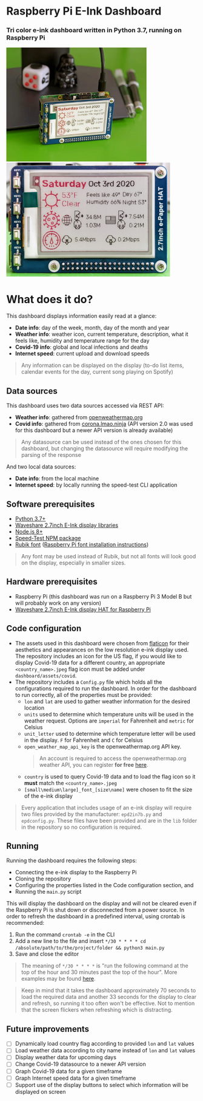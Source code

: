 # Raspberry Pi E-Ink Dashboard
### Tri color e-ink dashboard written in Python 3.7, running on Raspberry Pi
<img src="dashboard/desk.jpeg" alt="desk" height="300"/> <img src="dashboard/dashboard.jpeg" alt="dashboard" height="300"/>

# What does it do?
This dashboard displays information easily read at a glance:
 - **Date info**: day of the week, month, day of the month and year
 - **Weather info**: weather icon, current temperature, description, what it feels like, humidity and temperature range for the day
 - **Covid-19 info**: global and local infections and deaths
 - **Internet speed**: current upload and download speeds
> Any information can be displayed on the display (to-do list items, calendar events for the day, current song playing on Spotify)

## Data sources
This dashboard uses two data sources accessed via REST API:
- **Weather info**: gathered from [openweathermap.org](https://openweathermap.org/api)
- **Covid info**:  gathered from [corona.lmao.ninja](https://corona.lmao.ninja/v2/) (API version 2.0 was used for this dashboard but a newer API version is already available)
> Any datasource can be used instead of the ones chosen for this dashboard, but changing the datasource will require modifying the parsing of the response

And two local data sources:
- **Date info**: from the local machine
- **Internet speed**: by locally running the speed-test CLI application

## Software prerequisites
- [Python 3.7+](https://www.python.org/downloads/)
- [Waveshare 2.7inch E-Ink display libraries](https://www.waveshare.com/wiki/2.7inch_e-Paper_HAT_(B))
- [Node.js 8+](https://nodejs.org/)
- [Speed-Test NPM package](https://github.com/sindresorhus/speed-test)
- [Rubik font](https://fonts.google.com/specimen/Rubik) ([Raspberry Pi font installation instructions](https://raspberrytips.com/install-fonts-raspberry-pi/))
> Any font may be used instead of Rubik, but not all fonts will look good on the display, especially in smaller sizes.

## Hardware prerequisites
- Raspberry Pi (this dashboard was run on a Raspberry Pi 3 Model B but will probably work on any version)
- [Waveshare 2.7inch E-Ink display HAT for Raspberry Pi](https://www.waveshare.com/2.7inch-e-paper-hat-b.htm)

## Code configuration
- The assets used in this dashboard were chosen from [flaticon](https://www.flaticon.com/) for their aesthetics and appearances on the low resolution e-ink display used. The repository includes an icon for the US flag, if you would like to display Covid-19 data for a different country, an appropriate `<country_name>.jpeg` flag icon must be added under `dashboard/assets/covid`.
- The repository includes a `Config.py` file which holds all the configurations required to run the dashboard. In order for the dashboard to run correctly, all of the properties must be provided:
	- `lon` and `lat` are used to gather weather information for the desired location
	- `units` used to determine which temperature units will be used in the weather request. Options are `imperial` for Fahrenheit and `metric` for Celsius
	- `unit_letter` used to determine which temperature letter will be used in the display. `F` for Fahrenheit and `C` for Celsius
	- `open_weather_map_api_key` is the openweathermap.org API key.
		> An account is required to access the openweathermap.org weather API, you can register **for free** [here](https://home.openweathermap.org/users/sign_up).
	- `country` is used to query Covid-19 data and to load the flag icon so it **must** match the `<country_name>.jpeg`
	- `[small\medium\large]_font_[size\name]` were chosen to fit the size of the e-ink display

> Every application that includes usage of an e-ink display will require two files provided by the manufacturer: `epd2in7b.py` and `epdconfig.py`. These files have been provided and are in the `lib` folder in the repository so no configuration is required.

## Running
Running the dashboard requires the following steps:
- Connecting the e-ink display to the Raspberry Pi
- Cloning the repository
- Configuring the properties listed in the Code configuration section, and
- Running the `main.py` script

This will display the dashboard on the display and will not be cleared even if the Raspberry Pi is shut down or disconnected from a power source.
In order to refresh the dashboard in a predefined interval, using crontab is recommended:

 1. Run the command `crontab -e` in the CLI
 2. Add a new line to the file and insert `*/30 * * * * cd /absolute/path/to/the/project/folder && python3 main.py`
 3. Save and close the editor

> The meaning of `*/30 * * * *` is "run the following command at the top of the hour and 30 minutes past the top of the hour". More examples may be found [here](https://crontab.guru/examples.html).

> Keep in mind that it takes the dashboard approximately 70 seconds to load the required data and another 33 seconds for the display to clear and refresh, so running it too often won't be effective. Not to mention that the screen flickers when refreshing which is distracting.

## Future improvements
 - [ ] Dynamically load country flag according to provided `lon` and `lat` values
 - [ ] Load weather data according to city name instead of `lon` and `lat` values
 - [ ] Display weather data for upcoming days
 - [ ] Change Covid-19 datasource to a newer API version
 - [ ] Graph Covid-19 data for a given timeframe
 - [ ] Graph Internet speed data for a given timeframe
 - [ ] Support use of the display buttons to select which information will be displayed on screen
